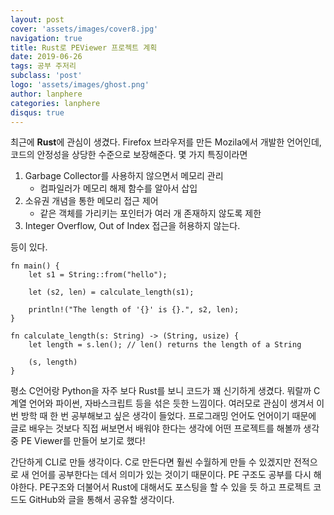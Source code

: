 ```yaml
---
layout: post
cover: 'assets/images/cover8.jpg'
navigation: true
title: Rust로 PEViewer 프로젝트 계획
date: 2019-06-26
tags: 공부 주저리
subclass: 'post'
logo: 'assets/images/ghost.png'
author: lanphere
categories: lanphere
disqus: true
---
```


최근에 **Rust**에 관심이 생겼다. Firefox 브라우저를 만든 Mozila에서
개발한 언어인데, 코드의 안정성을 상당한 수준으로 보장해준다.
몇 가지 특징이라면

1. Garbage Collector를 사용하지 않으면서 메모리 관리
    - 컴파일러가 메모리 해제 함수를 알아서 삽입
2. 소유권 개념을 통한 메모리 접근 제어
    - 같은 객체를 가리키는 포인터가 여러 개 존재하지 않도록 제한
3. Integer Overflow, Out of Index 접근을 허용하지 않는다.

등이 있다.

```
fn main() {
    let s1 = String::from("hello");

    let (s2, len) = calculate_length(s1);

    println!("The length of '{}' is {}.", s2, len);
}

fn calculate_length(s: String) -> (String, usize) {
    let length = s.len(); // len() returns the length of a String

    (s, length)
}
```

평소 C언어랑 Python을 자주 보다 Rust를 보니 코드가 꽤 신기하게 생겼다.
뭐랄까 C계열 언어와 파이썬, 자바스크립트 등을 섞은 듯한 느낌이다. 여러모로 관심이 생겨서
이번 방학 때 한 번 공부해보고 싶은 생각이 들었다. 프로그래밍 언어도 언어이기 때문에
글로 배우는 것보다 직접 써보면서 배워야 한다는 생각에 어떤 프로젝트를 해볼까 생각 중
PE Viewer를 만들어 보기로 했다!

간단하게 CLI로 만들 생각이다. C로 만든다면 훨씬 수월하게 만들 수 있겠지만 전적으로 새 언어를 공부한다는 데서
의미가 있는 것이기 때문이다. PE 구조도 공부를 다시 해야한다.
PE구조와 더불어서 Rust에 대해서도 포스팅을 할 수 있을 듯 하고 프로젝트 코드도 GitHub와 글을 통해서 공유할 생각이다.